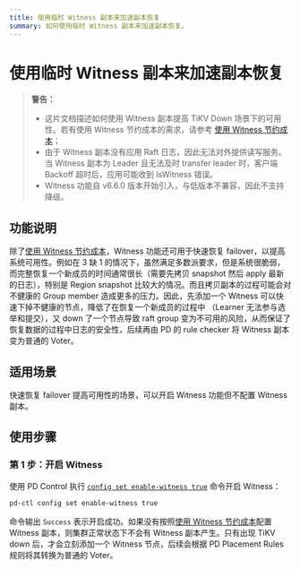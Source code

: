 ```yaml
---
title: 使用临时 Witness 副本来加速副本恢复
summary: 如何使用临时 Witness 副本来加速副本恢复。
---
```


# 使用临时 Witness 副本来加速副本恢复

> **警告：**
>
> - 这片文档描述如何使用 Witness 副本提高 TiKV Down 场景下的可用性。若有使用 Witness 节约成本的需求，请参考 [使用 Witness 节约成本](/use-witness-to-save-costs.md)；
> - 由于 Witness 副本没有应用 Raft 日志，因此无法对外提供读写服务。当 Witness 副本为 Leader 且无法及时 transfer leader 时，客户端 Backoff 超时后，应用可能收到 IsWitness 错误。
> - Witness 功能自 v6.6.0 版本开始引入，与低版本不兼容，因此不支持降级。

## 功能说明

除了[使用 Witness 节约成本](/use-witness-to-save-costs.md)，Witness 功能还可用于快速恢复 failover，以提高系统可用性。例如在 3 缺 1 的情况下，虽然满足多数派要求，但是系统很脆弱，而完整恢复一个新成员的时间通常很长（需要先拷贝 snapshot 然后 apply 最新的日志），特别是 Region snapshot 比较大的情况。而且拷贝副本的过程可能会对不健康的 Group member 造成更多的压力。因此，先添加一个 Witness 可以快速下掉不健康的节点，降低了在恢复一个新成员的过程中 （Learner 无法参与选举和提交），又 down 了一个节点导致 raft group 变为不可用的风险，从而保证了恢复数据的过程中日志的安全性，后续再由 PD 的 rule checker 将 Witness 副本变为普通的 Voter。

## 适用场景

快速恢复 failover 提高可用性的场景，可以开启 Witness 功能但不配置 Witness 副本。

## 使用步骤

### 第 1 步：开启 Witness

使用 PD Control 执行 [`config set enable-witness true`](/pd-control.md#config-set-enable-witness-true) 命令开启 Witness：

```bash
pd-ctl config set enable-witness true
```

命令输出 `Success` 表示开启成功。如果没有按照[使用 Witness 节约成本](/use-witness-to-save-costs.md)配置 Witness 副本，则集群正常状态下不会有 Witness 副本产生。只有出现 TiKV down 后，才会立刻添加一个 Witness 节点，后续会根据 PD Placement Rules 规则将其转换为普通的 Voter。